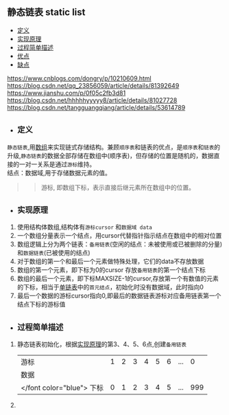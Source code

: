 ## 静态链表 static list

- [定义](#1)
- [实现原理](#2)
- [过程简单描述](#3)
- [优点](#4)
- [缺点](#5)

https://www.cnblogs.com/dongry/p/10210609.html
https://blog.csdn.net/qq_23856059/article/details/81392649
https://www.jianshu.com/p/0f05c2fb3d81
https://blog.csdn.net/hhhhhyyyyy8/article/details/81027728
https://blog.csdn.net/tangguangqiang/article/details/53614789


- ## <i id="1"></i>**`定义`**  
`静态链表`,用[数组](../../array)来实现链式存储结构。兼顾`顺序表`和链表的优点，是`顺序表`和`链表`的升级,`静态链表`的数据全部存储在数组中(顺序表)，但存储的位置是随机的，数据直接的一对一关系是通过`游标`维持。</br>
 结点：数据域,用于存储数据元素的值。  
>>  游标, 即数组下标，表示直接后继元素所在数组中的位置。  

- ## <i id="2"></i>**`实现原理`**  
1. 使用结构体数组,结构体有`游标cursor` 和`数据域 data`
2. 一个数组分量表示一个结点，用cursor代替指针指示结点在数组中的相对位置 
3. 数组逻辑上分为两个链表：`备用链表`(空闲的结点：未被使用或已被删除的分量)和`数据链表`(已被使用的结点)
4. 对于数组的第一个和最后一个元素做特殊处理，它们的data不存放数据
5. 数组的第一个元素，即下标为0的cursor 存放`备用链表`的第一个结点下标
6. 数组的最后一个元素，即下标MAXSIZE-1的cursor,存放第一个有数值的元素的下标，相当于[单链表](../single_linkedlist)中的`首元结点`，初始化时没有数据域，此时指向0
7. 最后一个数据的游标cursor指向0,即最后的数据链表游标对应备用链表第一个结点下标的游标值  

- ## <i id="3"></i>**`过程简单描述`**   
1. 静态链表初始化，根据[实现原理](#2)的第3、4、5、6点,创建`备用链表` 

    | |   |   |   |   |   |   |     |   |
    ---- |----| ----|----| ---- | ---- |----|-----|-----|
    游标 | 1 | 2 | 3 | 4 | 5 | 6 | ... | 0 |
    数据 |   |   |   |   |   |   |     |   |
    </font color="blue"></font> 下标 | 0 | 1 | 2 | 3 | 4 | 5 | ... | 999 | 

2. 

